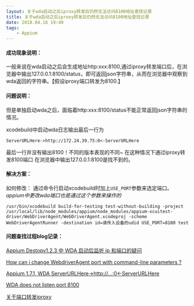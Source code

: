 ```yaml
---
layout: 关于wda启动之后iproxy转发后仍然无法访问8100地址查找记录
title: 关于wda启动之后iproxy转发后仍然无法访问8100地址查找记录
date: 2018.04.16 19:49
tags:
    - Appium
---
```

#### 成功现象说明：
一般来说在wda启动之后会生成地址http:xxx:8100,通过iproxy转发端口后，在浏览器中输出127.0.0.1:8100/status，即可返回json字符串，从而在浏览器中观察到wda返回的字符串。【假设iproxy端口转发为8100.】

#### 问题说明：
但是单独启动wda之后，面临着http:xxx:8100/status不能正常返回json字符串的情况。

xcodebuild中启动wda日志输出最后一行为
```
ServerURLHere->http://172.24.39.75:0<-ServerURLHere
```
最后一行并没有输出8100！不同的版本表现的不同~
在这种情况下通过iproxy转发8100端口 在浏览器中输出127.0.0.1:8100是找不到的。

#### 解决方案：
如何修改：
通过命令行启动xcodebuild时加上`USE_PORT`参数来选定端口。*appium中更改wda端口也是通过这个参数来操作的*
```
/usr/bin/xcodebuild build-for-testing test-without-building -project /usr/local/lib/node_modules/appium/node_modules/appium-xcuitest-driver/WebDriverAgent/WebDriverAgent.xcodeproj -scheme WebDriverAgentRunner -destination id=请传入设备的udid USE_PORT=8100 test
```


#### 问题查找过程blog记录：
 [Appium Destopv1.2.3 中 WDA 启动后监听 ip 和端口的疑问](https://testerhome.com/topics/10445)

 [How can i change WebdriverAgent port with command-line parameters ?](https://github.com/facebook/WebDriverAgent/issues/538)

 [Appium 1.7.1, WDA ServerURLHere->http://...:0<-ServerURLHere](https://github.com/appium/appium/issues/9547)

 [WDA does not listen port 8100 ](https://github.com/facebook/WebDriverAgent/issues/661#issuecomment-338920833)

 [关于端口转发iproxy](https://blog.yuhanle.com/2018/01/03/how-to-install-web-driver-agent-on-device/)